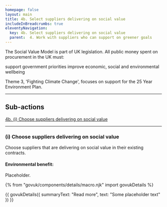 ```yaml
---
homepage: false
layout: main
title: 4b. Select suppliers delivering on social value
includeInBreadcrumbs: true
eleventyNavigation:
  key: 4b. Select suppliers delivering on social value
  parent:  4. Work with suppliers who can support on greener goals
---
```

The Social Value Model is part of UK legislation. All public money spent on procurement in the UK must:

support government priorities
improve economic, social and environmental wellbeing

Theme 3, 'Fighting Climate Change', focuses on support for the 25 Year Environment Plan.
* * *

## Sub-actions

[4b. (i) Choose suppliers delivering on social value](#(i)-choose-suppliers-delivering-on-social-value)
* * *

###  (i) Choose suppliers delivering on social value

Choose suppliers that are delivering on social value in their existing contracts.
  

#### Environmental benefit: 
Placeholder.

{% from "govuk/components/details/macro.njk" import govukDetails %}

{{ govukDetails({
  summaryText: "Read more",
  text: "Some placeholder text"
}) }}
